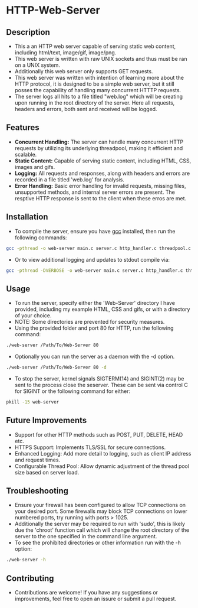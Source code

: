 # HTTP-Web-Server

## Description
- This a an HTTP web server capable of serving static web content, including html/text, image/gif, image/png.
- This web server is written with raw UNIX sockets and thus must be ran on a UNIX system.
- Additionally this web server only supports GET requests.
- This web server was written with intention of learning more about the HTTP protocol, it is designed to be a simple web server, but it still posses the capability of handling many concurrent HTTTP requests.
- The server logs all hits to a file titled "web.log" which will be creating upon running in the root directory of the server. Here all requests, headers and errors, both sent and received will be logged.

## Features

- **Concurrent Handling:** The server can handle many concurrent HTTP requests by utilizing its underlying threadpool, making it efficient and scalable.
- **Static Content:** Capable of serving static content, including HTML, CSS, images and gifs.
- **Logging:** All requests and responses, along with headers and errors are recorded in a file titled 'web.log' for analysis.
- **Error Handling:** Basic error handling for invalid requests, missing files, unsupported methods, and internal server errors are present. The resptive HTTP response is sent to the client when these erros are met.

## Installation

- To compile the server, ensure you have [gcc](https://gcc.gnu.org/) installed, then run the following commands:

```bash
gcc -pthread -o web-server main.c server.c http_handler.c threadpool.c util.c
```
- Or to view additional logging and updates to stdout compile via:

```bash 
gcc -pthread -DVERBOSE -o web-server main.c server.c http_handler.c thtreadpool.c util.c
```
## Usage

- To run the server, specify either the 'Web-Server' directory I have provided, including my example HTML, CSS and gifs, or with a directory of your choice.
- NOTE: Some directories are prevented for security measures.
- Using the provided folder and port 80 for HTTP, run the following command:

```bash
./web-server /Path/To/Web-Server 80
```
- Optionally you can run the server as a daemon with the -d option.
```bash
./web-server /Path/To/Web-Server 80 -d
```
- To stop the server, kernel signals SIGTERM(14) and SIGINT(2) may be sent to the process close the seserver. These can be sent via control C for SIGINT or the following command for either:
```bash 
pkill -15 web-server
```
## Future Improvements 

- Support for other HTTP methods such as POST, PUT, DELETE, HEAD etc.
- HTTPS Support: Implements TLS/SSL for secure connections.
- Enhanced Logging: Add more detail to logging, such as client IP address and request times.
- Configurable Thread Pool: Allow dynamic adjustment of the thread pool size based on server load.

## Troubleshooting

- Ensure your firewall has been configured to allow TCP connections on your desired port. Some firewalls may block TCP connections on lower numbered ports, try running with ports > 1025.
- Additionally the server may be required to run with 'sudo', this is likely due the 'chroot' function call which will change the root directory of the server to the one specified in the command line argument.
- To see the prohibited directories or other information run with the -h option:
```bash
./web-server -h
```

## Contributing
- Contributions are welcome! If you have any suggestions or improvements, feel free to open an issure or submit a pull request.
